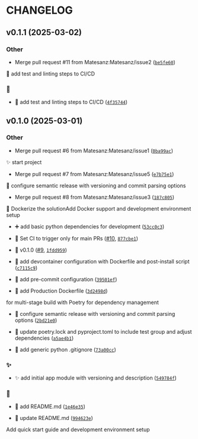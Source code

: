 # CHANGELOG


## v0.1.1 (2025-03-02)

### Other

- Merge pull request #11 from Matesanz:Matesanz/issue2
  ([`be5fe60`](https://github.com/Matesanz/quiz-question-generator/commit/be5fe606ddd82f41dd76d66a27aa0c5fe3254bab))

👷 add test and linting steps to CI/CD

### 👷

- 👷 add test and linting steps to CI/CD
  ([`4f35744`](https://github.com/Matesanz/quiz-question-generator/commit/4f35744967417f9381d25f90a7b508641a8dc538))


## v0.1.0 (2025-03-01)

### Other

- Merge pull request #6 from Matesanz:Matesanz/issue1
  ([`0ba99ac`](https://github.com/Matesanz/quiz-question-generator/commit/0ba99acc18dceda0840f98805766d72b06f73cae))

✨ start project

- Merge pull request #7 from Matesanz:Matesanz/issue5
  ([`e7b75e1`](https://github.com/Matesanz/quiz-question-generator/commit/e7b75e1b1937afb39478578648f903514e8bdbc5))

🔧 configure semantic release with versioning and commit parsing options

- Merge pull request #8 from Matesanz:Matesanz/issue3
  ([`187c805`](https://github.com/Matesanz/quiz-question-generator/commit/187c8058ff3f82aa0ac582f4f41fc34e6ba48b50))

🔧 Dockerize the solutionAdd Docker support and development environment setup

- ➕ add basic python dependencies for development
  ([`53cc0c3`](https://github.com/Matesanz/quiz-question-generator/commit/53cc0c371d77fe370e95e1785089e49b91cbfc09))

- 💚 Set CI to trigger only for main PRs
  ([#10](https://github.com/Matesanz/quiz-question-generator/pull/10),
  [`877cbe1`](https://github.com/Matesanz/quiz-question-generator/commit/877cbe1bb725eeb56083bbc333756f92ea91c431))

- 🔖 v0.1.0 ([#9](https://github.com/Matesanz/quiz-question-generator/pull/9),
  [`1fdd959`](https://github.com/Matesanz/quiz-question-generator/commit/1fdd9598d9949d1dd8a6845d7d0f11f713cb587c))

- 🔧 add devcontainer configuration with Dockerfile and post-install script
  ([`c7115c9`](https://github.com/Matesanz/quiz-question-generator/commit/c7115c91c47cb9960dcb3108cdd82735378421f8))

- 🔧 add pre-commit configuration
  ([`39501ef`](https://github.com/Matesanz/quiz-question-generator/commit/39501ef3f2679e30e88f8fd3f071217b1970edff))

- 🔧 add Production Dockerfile
  ([`3d2498d`](https://github.com/Matesanz/quiz-question-generator/commit/3d2498deca2df2f46266418f617bb9487ef986da))

for multi-stage build with Poetry for dependency management

- 🔧 configure semantic release with versioning and commit parsing options
  ([`2bd21e0`](https://github.com/Matesanz/quiz-question-generator/commit/2bd21e060383e588e443343f6d1885cb92a6ba68))

- 🔧 update poetry.lock and pyproject.toml to include test group and adjust dependencies
  ([`a5ae4b1`](https://github.com/Matesanz/quiz-question-generator/commit/a5ae4b152c7884fe289bb580d697479846b2721c))

- 🙈 add generic python .gitignore
  ([`73a00cc`](https://github.com/Matesanz/quiz-question-generator/commit/73a00ccbc8300d742e6a456b14dbf73f2002e16e))

### ✨

- ✨ add initial app module with versioning and description
  ([`549784f`](https://github.com/Matesanz/quiz-question-generator/commit/549784ff42ca204a3f9e781a5506a7cf964c9b7b))

### 📝

- 📝 add README.md
  ([`1e46e35`](https://github.com/Matesanz/quiz-question-generator/commit/1e46e353beee71ed07177f1dd2c5b5175273bf31))

- 📝 update README.md
  ([`994623e`](https://github.com/Matesanz/quiz-question-generator/commit/994623ee40b1aaf1bdc9e3a7fd140741ae1ea12e))

Add quick start guide and development environment setup
